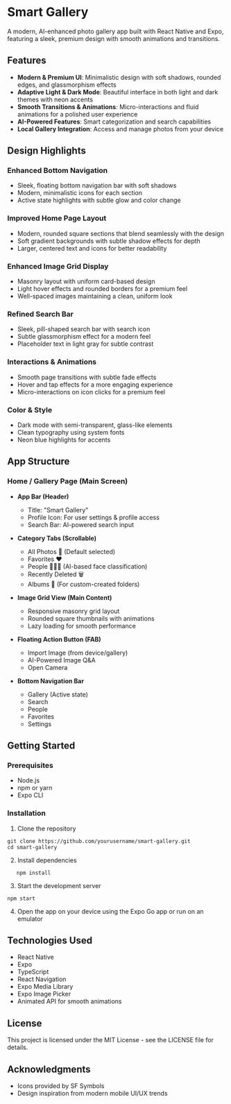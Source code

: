 # Smart Gallery

A modern, AI-enhanced photo gallery app built with React Native and Expo, featuring a sleek, premium design with smooth animations and transitions.

## Features

- **Modern & Premium UI**: Minimalistic design with soft shadows, rounded edges, and glassmorphism effects
- **Adaptive Light & Dark Mode**: Beautiful interface in both light and dark themes with neon accents
- **Smooth Transitions & Animations**: Micro-interactions and fluid animations for a polished user experience
- **AI-Powered Features**: Smart categorization and search capabilities
- **Local Gallery Integration**: Access and manage photos from your device

## Design Highlights

### Enhanced Bottom Navigation
- Sleek, floating bottom navigation bar with soft shadows
- Modern, minimalistic icons for each section
- Active state highlights with subtle glow and color change

### Improved Home Page Layout
- Modern, rounded square sections that blend seamlessly with the design
- Soft gradient backgrounds with subtle shadow effects for depth
- Larger, centered text and icons for better readability

### Enhanced Image Grid Display
- Masonry layout with uniform card-based design
- Light hover effects and rounded borders for a premium feel
- Well-spaced images maintaining a clean, uniform look

### Refined Search Bar
- Sleek, pill-shaped search bar with search icon
- Subtle glassmorphism effect for a modern feel
- Placeholder text in light gray for subtle contrast

### Interactions & Animations
- Smooth page transitions with subtle fade effects
- Hover and tap effects for a more engaging experience
- Micro-interactions on icon clicks for a premium feel

### Color & Style
- Dark mode with semi-transparent, glass-like elements
- Clean typography using system fonts
- Neon blue highlights for accents

## App Structure

### Home / Gallery Page (Main Screen)

- **App Bar (Header)**
  - Title: "Smart Gallery"
  - Profile Icon: For user settings & profile access
  - Search Bar: AI-powered search input

- **Category Tabs (Scrollable)**
  - All Photos 📸 (Default selected)
  - Favorites ❤️
  - People 🧑‍🤝‍🧑 (AI-based face classification)
  - Recently Deleted 🗑️
  - Albums 📂 (For custom-created folders)

- **Image Grid View (Main Content)**
  - Responsive masonry grid layout
  - Rounded square thumbnails with animations
  - Lazy loading for smooth performance

- **Floating Action Button (FAB)**
  - Import Image (from device/gallery)
  - AI-Powered Image Q&A
  - Open Camera

- **Bottom Navigation Bar**
  - Gallery (Active state)
  - Search
  - People
  - Favorites
  - Settings

## Getting Started

### Prerequisites

- Node.js
- npm or yarn
- Expo CLI

### Installation

1. Clone the repository
```
git clone https://github.com/yourusername/smart-gallery.git
cd smart-gallery
```

2. Install dependencies
```
   npm install
   ```

3. Start the development server
```
npm start
```

4. Open the app on your device using the Expo Go app or run on an emulator

## Technologies Used

- React Native
- Expo
- TypeScript
- React Navigation
- Expo Media Library
- Expo Image Picker
- Animated API for smooth animations

## License

This project is licensed under the MIT License - see the LICENSE file for details.

## Acknowledgments

- Icons provided by SF Symbols
- Design inspiration from modern mobile UI/UX trends
